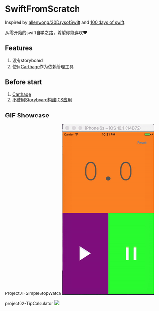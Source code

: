 # SwiftFromScratch
Inspired by [allenwong/30DaysofSwift](https://github.com/allenwong/30DaysofSwift) and [100 days of swift](http://samvlu.com/).

从零开始的swift自学之路，希望你能喜欢❤️


## Features
1. 没有storyboard
2. 使用[Carthage](https://github.com/Carthage/Carthage)作为依赖管理工具


## Before start
1. [Carthage](https://github.com/Carthage/Carthage)
2. [不使用Storyboard构建IOS应用](https://voidmagic.github.io/2016/11/09/IOS-without-storyboard/)

## GIF Showcase
Project01-SimpleStopWatch
![](https://github.com/voidmagic/SwiftFromScratch/blob/master/Project01-SimpleStopWatch/showcase.gif) 

project02-TipCalculator
![](SwiftFromScratch/Project02-TipCalculator/Project-02.gif)

    

